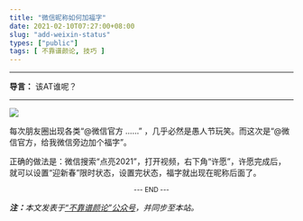 ```yaml
---
title: "微信昵称如何加福字"
date: 2021-02-10T07:27:00+08:00
slug: "add-weixin-status"
types: ["public"]
tags: [ 不靠谱颜论, 技巧 ]
---
```


---

**导言：** 该AT谁呢？

---

<img src="images/2021-02-10/cover.png" style="max-width:400px"/>

每次朋友圈出现各类“@微信官方 ……” ，几乎必然是愚人节玩笑。而这次是“@微信官方，给我微信旁边加个福字”。

正确的做法是：微信搜索“点亮2021”，打开视频，右下角“许愿”，许愿完成后，就可以设置“迎新春”限时状态，设置完状态，福字就出现在昵称后面了。

<center><small>--- END ---</small></center>

<i><b>注：</b>本文发表于[“不靠谱颜论”公众号](https://mp.weixin.qq.com/s/zxJDuXRR6KcgSb2qyfhKsg)，并同步至本站。</i>
